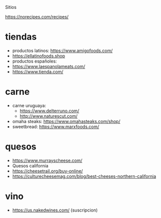 Sitios

https://norecipes.com/recipes/

# tiendas
- productos latinos: https://www.amigofoods.com/
- https://ellatinofoods.shop
- productos españoles: 
 - https://www.laespanolameats.com/
 - https://www.tienda.com/

# carne
- carne uruguaya: 
  - https://www.delterruno.com/
  - http://www.naturescut.com/
- omaha steaks: https://www.omahasteaks.com/shop/
- sweetbread: https://www.marxfoods.com/

# quesos
- https://www.murrayscheese.com/
- Quesos california
 - https://cheesetrail.org/buy-online/
 - https://culturecheesemag.com/blog/best-cheeses-northern-california
 
 # vino
 - https://us.nakedwines.com/ (suscripcion)
 
 